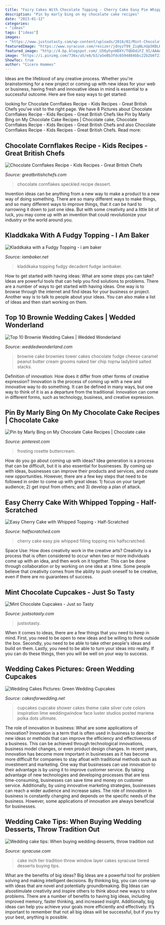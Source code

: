 ```yaml
---
title: "Fairy Cakes With Chocolate Topping - Cherry Cake Easy Pie Whipped Filling Topping Mix Halfscratched"
description: "Pin by marly bing on my chocolate cake recipes"
date: "2023-01-12"
categories:
- "ideas"
tags: ["ideas"]
images:
- "https://www.justsotasty.com/wp-content/uploads/2016/02/Mint-Chocolate-Cupcakes.jpg"
featuredImage: "https://www.syracuse.com/resizer/jdnyzT99_ZiqNLnUp5KBLKN842E=/450x0/smart/arc-anglerfish-arc2-prod-advancelocal.s3.amazonaws.com/public/WLFAL4XSORCBZJ7LCSCOZ5GXWU.jpg"
featured_image: "http://4.bp.blogspot.com/_U56yhynHDXY/TQbDdiFZ_9I/AAAAAAAACT0/nOPy0KRzIEQ/s1600/wedding-cupcake-green.jpg"
image: "https://i.pinimg.com/736x/a5/e8/b3/a5e8b3fdc6594884bbc22b2b6f23c964.jpg"
ShowToc: true
author: "Cicero Hammes"
---
```



Ideas are the lifeblood of any creative process. Whether you're brainstorming for a new project or coming up with new ideas for your web or business, having fresh and innovative ideas in mind is essential to a successful outcome. Here are five easy ways to get started: 

	

		
looking for Chocolate Cornflakes Recipe - Kids Recipes - Great British Chefs you've visit to the right page. We have 8 Pictures about Chocolate Cornflakes Recipe - Kids Recipes - Great British Chefs like Pin by Marly Bing on My Chocolate Cake Recipes | Chocolate cake, Chocolate Cornflakes Recipe - Kids Recipes - Great British Chefs and also Chocolate Cornflakes Recipe - Kids Recipes - Great British Chefs. Read more:
		
    
## Chocolate Cornflakes Recipe - Kids Recipes - Great British Chefs

<img loading=lazy src="http://gbc-cdn-public-media.azureedge.net/img17719.768x512.jpg" onerror="this.onerror=null;this.src='https://tse2.mm.bing.net/th?id=OIP.w5Cw04VT1h7Gp-cjGCFIlAHaE8&amp;pid=15.1';" alt="Chocolate Cornflakes Recipe - Kids Recipes - Great British Chefs">

_Source: greatbritishchefs.com_

>chocolate cornflakes speckled recipe dessert. 

	

Invention ideas can be anything from a new way to make a product to a new way of doing something. There are so many different ways to make things, and so many different ways to improve things, that it can be hard to narrowing it down to just one idea. But with some creativity and a little bit of luck, you may come up with an invention that could revolutionize your industry or the world around you.

    
## Kladdkaka With A Fudgy Topping - I Am Baker

<img loading=lazy src="http://iambaker.net/wp-content/uploads/2016/08/Kladdkaka-with-a-fudgy-topping1-1024x1024.jpg" onerror="this.onerror=null;this.src='https://tse3.mm.bing.net/th?id=OIP.2HN5Lb0HzE39AIpT1Z_QowHaHa&amp;pid=15.1';" alt="Kladdkaka with a Fudgy Topping - i am baker">

_Source: iambaker.net_

>kladdkaka topping fudgy decadent fudge iambaker. 

	

How to get started with having ideas: What are some steps you can take?
Ideas are powerful tools that can help you find solutions to problems. There are a number of ways to get started with having ideas. One way is to browse through the internet and find ideas for your business or project. Another way is to talk to people about your ideas. You can also make a list of ideas and then start working on them.

    
## Top 10 Brownie Wedding Cakes | Wedded Wonderland

<img loading=lazy src="http://www.weddedwonderland.com/wp-content/uploads/2016/12/fudge-brownie-wedding-cake-683x1024.jpg" onerror="this.onerror=null;this.src='https://tse4.mm.bing.net/th?id=OIP.SECo6CA8ir2cmme4tM2BjgHaLG&amp;pid=15.1';" alt="Top 10 Brownie Wedding Cakes | Wedded Wonderland">

_Source: weddedwonderland.com_

>brownie cake brownies tower cakes chocolate fudge cheese caramel peanut butter cream grooms naked tier chip торты ladybird salted stacks. 

	

Definition of innovation: How does it differ from other forms of creative expression?
Innovation is the process of coming up with a new and innovative way to do something. It can be defined in many ways, but one way to think of it is as a departure from the traditional. Innovation can come in different forms, such as technology, business, and creative expression.

    
## Pin By Marly Bing On My Chocolate Cake Recipes | Chocolate Cake

<img loading=lazy src="https://i.pinimg.com/736x/a5/e8/b3/a5e8b3fdc6594884bbc22b2b6f23c964.jpg" onerror="this.onerror=null;this.src='https://tse4.mm.bing.net/th?id=OIP.DG7Z-JBxR8K347pugHDvHwHaIQ&amp;pid=15.1';" alt="Pin by Marly Bing on My Chocolate Cake Recipes | Chocolate cake">

_Source: pinterest.com_

>frosting rosette buttercream. 

	

How do you go about coming up with ideas?
Idea generation is a process that can be difficult, but it is also essential for businesses. By coming up with ideas, businesses can improve their products and services, and create new opportunities. However, there are a few key steps that need to be followed in order to come up with great ideas: 1) focus on your target audience; 2) get input from others; and 3) develop a plan of attack.

    
## Easy Cherry Cake With Whipped Topping - Half-Scratched

<img loading=lazy src="https://www.halfscratched.com/wp-content/uploads/2018/02/Easy-Cherry-Cake-4.jpg" onerror="this.onerror=null;this.src='https://tse1.mm.bing.net/th?id=OIP.rUj8TCQ2p87TdSuDVxsz-QHaLH&amp;pid=15.1';" alt="Easy Cherry Cake with Whipped Topping - Half-Scratched">

_Source: halfscratched.com_

>cherry cake easy pie whipped filling topping mix halfscratched. 

	

Space Use: How does creativity work in the creative arts?
Creativity is a process that is often considered to occur when two or more individuals come up with an idea, and then work on it together. This can be done through collaboration or by working on one idea at a time. Some people believe that creativity comes from the ability to push oneself to be creative, even if there are no guarantees of success.

    
## Mint Chocolate Cupcakes - Just So Tasty

<img loading=lazy src="https://www.justsotasty.com/wp-content/uploads/2016/02/Mint-Chocolate-Cupcakes.jpg" onerror="this.onerror=null;this.src='https://tse1.mm.bing.net/th?id=OIP.zBUVasgHqdTnaC8FvgQEMwHaLH&amp;pid=15.1';" alt="Mint Chocolate Cupcakes - Just so Tasty">

_Source: justsotasty.com_

>justsotasty. 

	

When it comes to ideas, there are a few things that you need to keep in mind. First, you need to be open to new ideas and be willing to think outside the box. Secondly, you need to be able to take other people's ideas and build on them. Lastly, you need to be able to turn your ideas into reality. If you can do these things, then you will be well on your way to success.

    
## Wedding Cakes Pictures: Green Wedding Cupcakes

<img loading=lazy src="http://4.bp.blogspot.com/_U56yhynHDXY/TQbDdiFZ_9I/AAAAAAAACT0/nOPy0KRzIEQ/s1600/wedding-cupcake-green.jpg" onerror="this.onerror=null;this.src='https://tse2.mm.bing.net/th?id=OIP.3ZSZDWcuHKU4T7Gftwj1XwAAAA&amp;pid=15.1';" alt="Wedding Cakes Pictures: Green Wedding Cupcakes">

_Source: cakesforwedding.net_

>cupcakes cupcake shower cakes theme cake silver cute colors inspiration lime weddingwindow face luster studios posted mariena polka dots ultimate. 

	

The role of innovation in business: What are some applications of innovation?
Innovation is a term that is often used in business to describe new ideas or methods that can improve the efficiency and effectiveness of a business. This can be achieved through technological innovations, business model changes, or even product design changes. In recent years, innovation has become more important in businesses as it has become more difficult for companies to stay afloat with traditional methods such as investment and marketing. One way that businesses can use innovation to their advantage is by using it to improve customer service. By taking advantage of new technologies and developing processes that are less time-consuming, businesses can save time and money on customer service. Additionally, by using innovative marketing strategies, businesses can reach a wider audience and increase sales. The role of innovation in business is constantly changing and depends on the specific needs of the business. However, some applications of innovation are always beneficial for businesses.

    
## Wedding Cake Tips: When Buying Wedding Desserts, Throw Tradition Out

<img loading=lazy src="https://www.syracuse.com/resizer/jdnyzT99_ZiqNLnUp5KBLKN842E=/450x0/smart/arc-anglerfish-arc2-prod-advancelocal.s3.amazonaws.com/public/WLFAL4XSORCBZJ7LCSCOZ5GXWU.jpg" onerror="this.onerror=null;this.src='https://tse3.mm.bing.net/th?id=OIP.o7ZQvNOHXnrQAX1QFBiNSgAAAA&amp;pid=15.1';" alt="Wedding cake tips: When buying wedding desserts, throw tradition out">

_Source: syracuse.com_

>cake inch tier tradition throw window layer cakes syracuse tiered desserts buying tips. 

	

What are the benefits of big ideas?
Big Ideas are a powerful tool for problem solving and making intelligent decisions. By thinking big, you can come up with ideas that are novel and potentially groundbreaking. Big Ideas can alsostimulate creativity and inspire others to think about new ways to solve problems.
There are a number of benefits to having big ideas, including improved memory, faster thinking, and increased insight. Additionally, big ideas can help you achieve your goals more efficiently and effectively. It’s important to remember that not all big ideas will be successful, but if you try your best, anything is possible.

